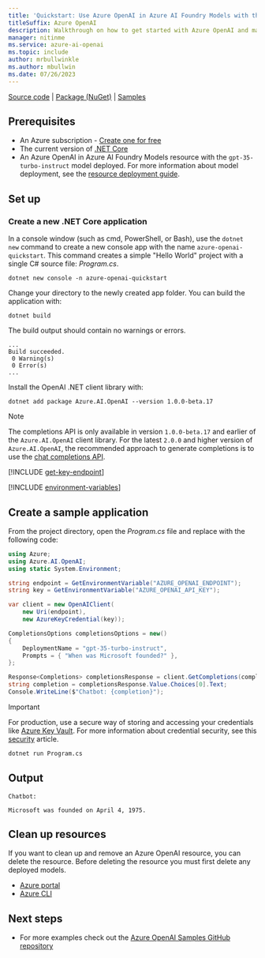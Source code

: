 ```yaml
---
title: 'Quickstart: Use Azure OpenAI in Azure AI Foundry Models with the C# SDK'
titleSuffix: Azure OpenAI
description: Walkthrough on how to get started with Azure OpenAI and make your first completions call with the C# SDK. 
manager: nitinme
ms.service: azure-ai-openai
ms.topic: include
author: mrbullwinkle
ms.author: mbullwin
ms.date: 07/26/2023
---
```


[Source code](https://github.com/Azure/azure-sdk-for-net/blob/main/sdk/openai/Azure.AI.OpenAI/src) | [Package (NuGet)](https://www.nuget.org/packages/Azure.AI.OpenAI/) | [Samples](https://github.com/Azure/azure-sdk-for-net/blob/main/sdk/openai/Azure.AI.OpenAI/tests/Samples)

## Prerequisites

- An Azure subscription - [Create one for free](https://azure.microsoft.com/free/cognitive-services?azure-portal=true)
- The current version of <a href="https://dotnet.microsoft.com/download/dotnet-core" target="_blank">.NET Core</a>
- An Azure OpenAI in Azure AI Foundry Models resource with the `gpt-35-turbo-instruct` model deployed. For more information about model deployment, see the [resource deployment guide](../how-to/create-resource.md).


## Set up

### Create a new .NET Core application

In a console window (such as cmd, PowerShell, or Bash), use the `dotnet new` command to create a new console app with the name `azure-openai-quickstart`. This command creates a simple "Hello World" project with a single C# source file: *Program.cs*.

```dotnetcli
dotnet new console -n azure-openai-quickstart
```

Change your directory to the newly created app folder. You can build the application with:

```dotnetcli
dotnet build
```

The build output should contain no warnings or errors.

```output
...
Build succeeded.
 0 Warning(s)
 0 Error(s)
...
```

Install the OpenAI .NET client library with:

```console
dotnet add package Azure.AI.OpenAI --version 1.0.0-beta.17
```

> [!NOTE]
> The completions API is only available in version `1.0.0-beta.17` and earlier of the `Azure.AI.OpenAI` client library. For the latest `2.0.0` and higher version of `Azure.AI.OpenAI`, the recommended approach to generate completions is to use the [chat completions API](/azure/ai-foundry/openai/chatgpt-quickstart). 

[!INCLUDE [get-key-endpoint](get-key-endpoint.md)]

[!INCLUDE [environment-variables](environment-variables.md)]


## Create a sample application

From the project directory, open the *Program.cs* file and replace with the following code:

```csharp
using Azure;
using Azure.AI.OpenAI;
using static System.Environment;

string endpoint = GetEnvironmentVariable("AZURE_OPENAI_ENDPOINT");
string key = GetEnvironmentVariable("AZURE_OPENAI_API_KEY");

var client = new OpenAIClient(
    new Uri(endpoint),
    new AzureKeyCredential(key));

CompletionsOptions completionsOptions = new()
{
    DeploymentName = "gpt-35-turbo-instruct",
    Prompts = { "When was Microsoft founded?" },
};

Response<Completions> completionsResponse = client.GetCompletions(completionsOptions);
string completion = completionsResponse.Value.Choices[0].Text;
Console.WriteLine($"Chatbot: {completion}");
```

> [!IMPORTANT]
> For production, use a secure way of storing and accessing your credentials like [Azure Key Vault](/azure/key-vault/general/overview). For more information about credential security, see this [security](../../../ai-services/security-features.md) article.

```cmd
dotnet run Program.cs
```

## Output

```console
Chatbot:

Microsoft was founded on April 4, 1975.
```


## Clean up resources

If you want to clean up and remove an Azure OpenAI resource, you can delete the resource. Before deleting the resource you must first delete any deployed models.

- [Azure portal](../../../ai-services/multi-service-resource.md?pivots=azportal#clean-up-resources)
- [Azure CLI](../../../ai-services/multi-service-resource.md?pivots=azcli#clean-up-resources)

## Next steps

* For more examples check out the [Azure OpenAI Samples GitHub repository](https://github.com/Azure-Samples/openai)
